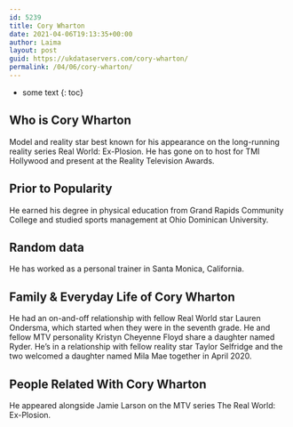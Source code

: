 ```yaml
---
id: 5239
title: Cory Wharton
date: 2021-04-06T19:13:35+00:00
author: Laima
layout: post
guid: https://ukdataservers.com/cory-wharton/
permalink: /04/06/cory-wharton/
---
```


* some text
{: toc}


## Who is Cory Wharton
                  
                  
                  
Model and reality star best known for his appearance on the long-running reality series Real World: Ex-Plosion. He has gone on to host for TMI Hollywood and present at the Reality Television Awards.  
                  
              
            
              
            
                
                
                
## Prior to Popularity
                  
                  
                  
He earned his degree in physical education from Grand Rapids Community College and studied sports management at Ohio Dominican University. 
                  
              
            
              
            
                
                
                
## Random data
                  
                  
                  
He has worked as a personal trainer in Santa Monica, California. 
                  
              
            
              
            
                
                
                
## Family & Everyday Life of Cory Wharton
                  
                  
                  
He had an on-and-off relationship with fellow Real World star Lauren Ondersma, which started when they were in the seventh grade. He and fellow MTV personality Kristyn Cheyenne Floyd share a daughter named Ryder. He&#8217;s in a relationship with fellow reality star Taylor Selfridge and the two welcomed a daughter named Mila Mae together in April 2020. 
                  
              
            
              
            
                
                
                
## People Related With Cory Wharton
                  
                  
                  
He appeared alongside Jamie Larson on the MTV series The Real World: Ex-Plosion.
                  
              
            
              
            
                
              
            
              
              
            
            
              
            
          
          
          